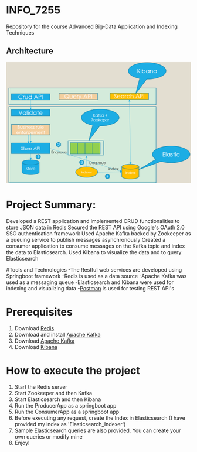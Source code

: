 # INFO_7255
Repository for the course Advanced Big-Data Application and Indexing Techniques

## Architecture
![alt text](https://github.com/ClarenceDSilva/Big-Data-Indexing/blob/master/readme_images/architecture.PNG)


# Project Summary:
Developed a REST application and implemented CRUD functionalities to store JSON data in Redis
Secured the REST API using Google's OAuth 2.0 SSO authentication framework
Used Apache Kafka backed by Zookeeper as a queuing service to publish messages asynchronously
Created a consumer application to consume messages on the Kafka topic and index the data to Elasticsearch. 
Used Kibana to visualize the data and to query Elasticsearch

#Tools and Technologies
-The Restful web services are developed using Springboot framework
-Redis is used as a data source
-Apache Kafka was used as a messaging queue
-Elasticsearch and Kibana were used for indexing and visualizing data
-[Postman](https://www.getpostman.com/) is used for testing REST API's

# Prerequisites
1. Download [Redis](https://redis.io/download) 
2. Download and install [Apache Kafka](https://kafka.apache.org/downloads)
3. Download [Apache Kafka](https://www.elastic.co/downloads/elasticsearch)
4. Download [Kibana](https://www.elastic.co/downloads/kibana)

# How to execute the project
1. Start the Redis server
2. Start Zookeeper and then Kafka
3. Start Elasticsearch and then Kibana
4. Run the ProducerApp as a springboot app
5. Run the ConsumerApp as a springboot app
6. Before executing any request, create the Index in Elasticsearch (I have provided my index as 'Elasticsearch_Indexer')
7. Sample Elasticsearch queries are also provided. You can create your own queries or modify mine
8. Enjoy!
